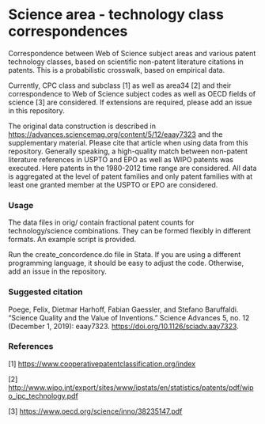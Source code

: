 # Science area - technology class correspondences
Correspondence between Web of Science subject areas and various patent technology classes, based on scientific non-patent literature citations in patents. This is a probabilistic crosswalk, based on empirical data.

Currently, CPC class and subclass [1] as well as area34 [2] and their correspondence to Web of Science subject codes as well as OECD fields of science [3] are considered. If extensions are required, please add an issue in this repository.

The original data construction is described in https://advances.sciencemag.org/content/5/12/eaay7323 and the supplementary material. Please cite that article when using data from this repository. Generally speaking, a high-quality match between non-patent literature references in USPTO and EPO as well as WIPO patents was executed. Here patents in the 1980-2012 time range are considered. All data is aggregated at the level of patent families and only patent families with at least one granted member at the USPTO or EPO are considered.

### Usage

The data files in orig/ contain fractional patent counts for technology/science combinations. They can be formed flexibly in different formats. An example script is provided. 

Run the create_concordence.do file in Stata. If you are using a different programming language, it should be easy to adjust the code. Otherwise, add an issue in the repository.

### Suggested citation

Poege, Felix, Dietmar Harhoff, Fabian Gaessler, and Stefano Baruffaldi. “Science Quality and the Value of Inventions.” Science Advances 5, no. 12 (December 1, 2019): eaay7323. https://doi.org/10.1126/sciadv.aay7323.

### References

[1] https://www.cooperativepatentclassification.org/index

[2] http://www.wipo.int/export/sites/www/ipstats/en/statistics/patents/pdf/wipo_ipc_technology.pdf

[3] https://www.oecd.org/science/inno/38235147.pdf
